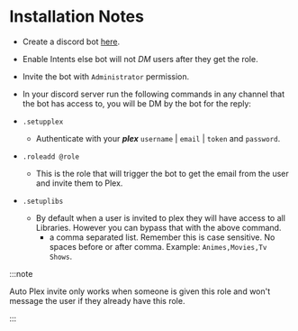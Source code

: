 # Installation Notes

- Create a discord bot [here](https://discord.com/developers/applications).
- Enable Intents else bot will not _DM_ users after they get the role.
- Invite the bot with `Administrator` permission.

- In your discord server run the following commands in any channel that the bot has access to, you will be DM by the bot for the reply:

- `.setupplex`

  - Authenticate with your _**plex**_ `username` | `email` | `token` and `password`.

- `.roleadd @role`

  - This is the role that will trigger the bot to get the email from the user and invite them to Plex.

- `.setuplibs`
  - By default when a user is invited to plex they will have access to all Libraries. However you can bypass that with the above command.
    - a comma separated list. Remember this is case sensitive. No spaces before or after comma. Example: `Animes,Movies,Tv Shows`.

:::note

Auto Plex invite only works when someone is given this role and won't message the user if they already have this role.

:::
